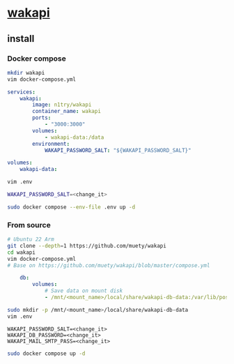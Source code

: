 # [wakapi](https://github.com/muety/wakapi)

## install

### Docker compose

```sh
mkdir wakapi
vim docker-compose.yml
```

```yaml
services:
	wakapi:
		image: n1try/wakapi
		container_name: wakapi
		ports:
			- "3000:3000"
		volumes:
			- wakapi-data:/data
		environment:
			WAKAPI_PASSWORD_SALT: "${WAKAPI_PASSWORD_SALT}"

volumes:
	wakapi-data:
```

```sh
vim .env
```

```sh
WAKAPI_PASSWORD_SALT=<change_it>
```

```sh
sudo docker compose --env-file .env up -d
```

### From source

```sh
# Ubuntu 22 Arm
git clone --depth=1 https://github.com/muety/wakapi
cd wakapi
vim docker-compose.yml
# Base on https://github.com/muety/wakapi/blob/master/compose.yml
```

```yaml
	db:
		volumes:
			# Save data on mount disk
			- /mnt/<mount_name>/local/share/wakapi-db-data:/var/lib/postgresql/data
```

```sh
sudo mkdir -p /mnt/<mount_name>/local/share/wakapi-db-data
vim .env
```

```
WAKAPI_PASSWORD_SALT=<change_it>
WAKAPI_DB_PASSWORD=<change_it>
WAKAPI_MAIL_SMTP_PASS=<change_it>
```

```sh
sudo docker compose up -d
```
